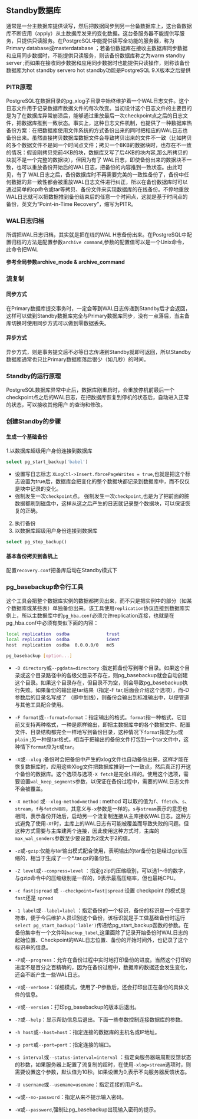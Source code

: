 ## Standby数据库
通常是一台主数据库提供读写，然后把数据同步到另一台备数据库上，这台备数据库不断应用（apply）从主数据库发来的变化数据。这台备服务器不能提供写服务，只提供只读服务。在PostgreSQL中能提供读写全功能的服务器，称为Primary database或masterdatabase ；若备份数据库在接收主数据库同步数据和应用同步数据时，不能提供只读服务，则该备份数据库称之为warm standby server ;而如果在接收同步数据和应用同步数据时也能提供只读操作，则称该备份数据库为hot standby servero hot standby功能是PostgreSQL 9.X版本之后提供

### PITR原理
PostgreSQL在数据目录的pg_xlog子目录中始终维护着一个WAL日志文件。这个日志文件用于记录数据库数据文件的每次改变。当初设计这个日志文件的主要目的是为了在数据库异常崩溃后，能够通过重放最后一次checkpoint点之后的日志文件，把数据库推到一致状态。事实上，这种日志文件机制，也提供了一种数据库热备份方案：在把数据库使用文件系统的方式备份出来的同时把相应的WAL日志也备份出来。虽然直接拷贝数据库数据文件会导致拷贝岀来的文件不一致（比如拷贝的多个数据文件不是同一个时间点文件；拷贝一个8KB的数据块时，也存在不一致的情况：假设刚拷贝完前4KB的块，数据库又写了后4KB的块内容,那么所拷贝的块就不是一个完整的数据块），但因为有了 WAL日志，即使备份出来的数据块不一致，也可以重放备份开始后的WAL日志，把备份的内容推到一致状态。由此可见，有了 WAL日志之后，备份数据库时不再需要完美的一致性备份了，备份中任何数据的非一致性都会被重放WAL日志文件进行纠正，所以在备份数据库时可以通过简单的cp命令或tar等拷贝、备份文件来实现数据库的在线备份。不停地重放WAL日志就可以把数据推到备份结束后的任意一个时间点，这就是基于时间点的备份，英文为“Point-in-Time Recovery”，缩写为PITR。

### WAL日志归档
所谓把WAL日志归档，其实就是把在线的WAL H志备份出来。在PostgreSQL中配置归档的方法是配置参数`archive command`,参数的配置值可以是一个Unix命令，此命令把WAL

**参考全局参数archive_mode & archive_command**

### 流复制
#### 同步方式
在Primary数据库提交事务时，一定会等到WAL日志传递到Standby后才会返回，这样可以做到Standby数据库完全与Primary数据库同步，没有一点落后，当主备库切换时使用同步方式可以做到零数据丢失。
#### 异步方式
异步方式，则是事务提交后不必等日志传递到Standby就即可返回，所以Standby数据库通常也只比Primary数据库落后很少（如几秒）的时间。

### Standby的运行原理
PostgreSQL数据库异常中止后，数据库刚重启时，会重放停机前最后一个checkpoint点之后的WAL日志，在把数据库恢复到停机的状态后，自动进入正常的状态，可以接收其他用户
的查询和修改。

### 创建Standby的步骤
#### 生成一个基础备份
1.以数据库超级用户身份连接到数据库
```SQL
select pg_start_backup('babel')
```
- 设置写日志标志
`XLogCtl->Insert.fbrcePageWrites = true`,也就是把这个标志设置为true后，数据库会把变化的整个数据块都记录到数据库中，而不仅仅是块中记录的变化。
- 强制发生一次`checkpoint`点。
强制发生一次`checkpoint`,也是为了把前面的脏数据都刷到磁盘中，这样从这之后产生的日志就记录整个数据块，可以保证恢复的正确。
2. 执行备份
3. 以数据库超级用户身份连接到数据库
```SQL
select pg_stop_backup()
```

#### 基本备份拷贝到备机上
配置`recovery.conf`把备库启动在Standby模式下

### pg_basebackup命令行工具
这个工具会把整个数据库实例的数据都拷贝出来，而不只是把实例中的部分（如某个数据库或某些表）单独备份出来。该工具使用`replication`协议连接到数据库实例上，所以主数据库中的`pg_hba.conf`必须允许replication连接，也就是在pg_hba.conf中必须有类似下面的内容：
```bash
local replication  osdba              trust
local replication  osdba              ident
host  replication  osdba  0.0.0.0/0   md5
```

```bash
pg_basebackup [option...]
```

-	`-D directory`或`--pgdata=directory` :指定把备份写到哪个目录。如果这个目录或这个目录路径中的各级父目录不存在，则pg_basebackup就会自动创建这个目录。如果这个目录存在，但目录不为空，则会导致pg_basebackup执行失败。如果备份的输出是tar结果（指定-F tar,后面会介绍这个选项），而-D参数后的目录名写成了	（即中划线），则备份会输出到标准输出中，以便管道与其他工具配合使用。

-	`-F format`或`--format=format`：指定输出的格式。`format`指一种格式，它目前又支持两种格式，一种是原样输出，即把主数据库中的各个数据文件、配置文件、目录结构都完全一样地写到备份目录，这种情况下`format`指定为`p`或`plain` ;另一种是tar格式，相当于把输出的备份文件打包到一个tar文件中，这种情下`format`应为`t`或`tar`。

- `-X`或`--xlog` :备份时会把备份中产生的xlog文件也自动备份出来，这样才能在恢复数据库时，应用这些Xlog文件把数据库推到一个一致点，然后真正打开这个备份的数据库。这个选项与选项`-X fetch`是完全L样的。使用这个选项，需要设置`wal_keep_segments`参数，以保证在备份过程中，需要的WAL日志文件不会被覆盖。

-	`-X method` 或`--xlog-method=method` : method 可以取的值为`f`、`ffetch`、`s`、`stream`，`f`与`fetch相同`，其意义与`-x`参数是一样的。`s`与`stream`表示的意思也相同，表示备份开始后，启动另一个流复制连接从主库接收WAL日志。这种方式避免了使用`-Xf`时，主库上的WAL日志有可能被覆盖而导致失败的问题。但这种方式需要与主库建两个连接，因此使用这种方式时，主库的`max_wal_senders`参数至少要设置为2或大于2的值。

-	`-z`或`-gzip`:仅能与tar输出模式配合使用，表明输出的tar备份包是经过gzip压缩的，相当于生成了一个*.tar.gz的备份包。

-	`-Z level`或`--compress=level` ：指定gzip的压缩级别，可以选1〜9的数字，与gzip命令中的压缩级别是一样的，9表示最高压缩率，但也最耗CPU。

-	`-c fast|spread` 或 `--checkpoint=fast|spread`:设置 checkpoint 的模式是`fast`还是 `spread`

-	`-1 label`或`--label=label` ：指定备份的一个标识，备份的标识是一个任意字符串，便于今后维护人员识别这个备份，该标识就是手工做基础备份时运行`select pg_start_backup('lable')`传递给pg_start_backup函数的参数。在备份集中有一个文件叫`backup_label`,这里面除了记录开始备份时WAL日志的起始位置、Checkpoint的WAL日志位置、备份的开始时间外，也记录了这个标识串的信息。

-	`-P`或`--progress`：允许在备份过程中实时地打印备份的进度。当然这个打印的进度不是百分之百精确的，因为在备份过程中，数据库的数据还会发生变化，还会不断产生一些WAL日志。
-	`-V`或`--verbose`：详细模式，使用了-P参数后，还会打印出正在备份的具体文件的信息。

-	`-V`或`--version`：打印pg_basebackup的版本后退出。

-	`-?`或`--help`：显示帮助信息后退出。下面一些参数控制连接数据库的参数。

-	`-h host`或`--host=host`：指定连接的数据库的主机名或IP地址。

-	`-p port`或`--port=port`：指定连接的端口。

-	`-s interval`或`--status-interval=interval` ：指定向服务器端周期反馈状态的秒数，如果服务器上配置了流复制的超时，在使用`-xlog=stream`选项时，则需要设置这个参数，默认值为10秒。如果设置为0,表示不向服务器反馈状态。

-	`-U username`或`--usemame=usemame`：指定连接的用户名。

-	`-w`或`--no-password`：指定从来不提示输入密码。

-	`-W`或`--password`,强制让pg_basebackup岀现输入密码的提示。
